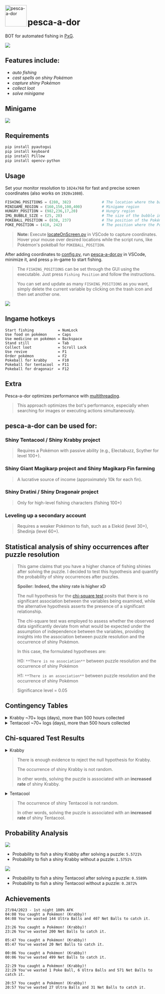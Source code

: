 
<img align="left" width="70" height="70" src="https://github.com/felipevzps/pesca-a-dor/blob/main/images/1024x768/fishing_rod.ico" alt="pesca-a-dor">

# pesca-a-dor

BOT for automated fishing in [PxG](https://www.pokexgames.com/). 

![](images/pesca-a-dor.png)

## Features include:
* *auto fishing*
* *cast spells on shiny Pokémon*
* *capture shiny Pokémon*
* *collect loot*
* *solve minigame*

## Minigame
![](images/desafio_de_pesca.gif)

## Requirements

```bash
pip install pyautogui
pip install keyboard
pip install Pillow
pip install opencv-python
```

## Usage

Set your monitor resolution to `1024x768` for fast and precise screen coordinates (also works on `1920x1080`).

```python
FISHING_POSITIONS = (280, 382)              # The location where the bait will be cast
MINIGAME_REGION = (160,150,100,400)         # Minigame region
HUNGRY_POSITION = (982,236,17,20)           # Hungry region
IMG_BUBBLE_SIZE = (25, 28)                  # The size of the bubble image
POKEBALL_POSITION = (838, 237)              # The position of the Pokémon's Pokéball
POKE_POSITION = (410, 242)                  # The position where the Pokémon will remain stationary
```

>**Note:** Execute [locateOnScreen.py](https://github.com/felipevzps/pesca-a-dor/blob/main/utils/locateOnScreen.py) in VSCode to capture coordinates. Hover your mouse over desired locations while the script runs, like Pokémon's pokéball for `POKEBALL_POSITION`.

After adding coordinates to [config.py](https://github.com/felipevzps/pesca-a-dor/blob/main/pesca_a_dor/config.py), run [pesca-a-dor.py](https://github.com/felipevzps/pesca-a-dor/blob/main/pesca_a_dor/pesca-a-dor.py) in VSCode, minimize it, and press `p` in-game to start fishing.

>The `FISHING_POSITIONS` can be set through the GUI using the executable.
>Just press `Fishing Position` and follow the instructions.
>
>You can set and update as many `FISHING_POSITIONS` as you want, simply delete the current variable by clicking on the trash icon and then set another one.

![](https://github.com/felipevzps/pesca-a-dor/blob/main/images/positions.PNG)

## Ingame hotkeys

```
Start fishing           = NumLock
Use food on pokémon     = Caps
Use medicine on pokémon = Backspace
Stand still             = Tab
Collect loot            = Scroll Lock
Use revive              = F1
Order pokémon           = F2
Pokeball for krabby     = F10
Pokeball for tentacool  = F11
Pokeball for dragonair  = F12
```

## Extra

Pesca-a-dor optimizes performance with [multithreading](https://docs.python.org/3.10/library/threading.html#).
>This approach optimizes the bot's performance, especially when searching for images or executing actions simultaneously.

## pesca-a-dor can be used for:

### Shiny Tentacool / Shiny Krabby project
>Requires a Pokémon with passive ability (e.g., Electabuzz, Scyther for level 100+).

### Shiny Giant Magikarp project and Shiny Magikarp Fin farming
>A lucrative source of income (approximately 10k for each fin).

### Shiny Dratini / Shiny Dragonair project 
>Only for high-level fishing characters (fishing 100+)

### Leveling up a secondary account
>Requires a weaker Pokémon to fish, such as a Elekid (level 30+), Shedinja (level 60+).

## Statistical analysis of shiny occurrences after puzzle resolution

> This game claims that you have a higher chance of fishing shinies after solving the puzzle.
> I decided to test this hypothesis and quantify the probability of shiny occurrences after puzzles.
>
> **Spoiler: Indeed, the shiny rate is higher xD**
>
> The null hypothesis for the [chi-square test](https://en.wikipedia.org/wiki/Chi-squared_test) posits that there is no significant association between the variables being examined, while the alternative hypothesis asserts the presence of a significant relationship.
>
> The chi-square test was employed to assess whether the observed data significantly deviate from what would be expected under the assumption of independence between the variables, providing insights into the association between puzzle resolution and the occurrence of shiny Pokémon.
>
> In this case, the formulated hypotheses are:
> 
> H0: `**There is no association**` between puzzle resolution and the occurrence of shiny Pokémon
> 
> H1: `**There is an association**` between puzzle resolution and the occurrence of shiny Pokémon
>
> Significance level = 0.05

## Contingency Tables

<details>
  <summary>Krabby ~70+ logs (days), more than 500 hours collected</summary>

  |         |  Shiny   | No Shiny |  Total
  |---------|----------|----------|----------
  | After   |   504    |   8541   |   9045
  | Without |   1367   |  85423   |  86790
  | Total   |   1871   |  93964   |  95835
</details>

<details>
  <summary>Tentacool ~70+ logs (days), more than 500 hours collected</summary>

  |         |  Shiny   | No Shiny |  Total
  |---------|----------|----------|----------
  | After   |    48    |   8541   |   8589
  | Without |   246    |  85423   |  85669
  | Total   |   294    |  93964   |  94258
</details>

## Chi-squared Test Results

<details>
  <summary>Krabby</summary>

  - Chi-squared statistic: 681.5909869816392
  
  - P-value: 3.0125967571505313e-150
</details>

> There is enough evidence to reject the null hypothesis for Krabby.
>
> The occurrence of shiny Krabby is not random.
>
> In other words, solving the puzzle is associated with an **increased rate** of shiny Krabby.

<details>
  <summary>Tentacool</summary>
  
  - Chi-squared statistic: 17.670234869403
  - P-value: 2.6270550990164333e-05
</details>

> The occurrence of shiny Tentacool is not random.
>
> In other words, solving the puzzle is associated with an **increased rate** of shiny Tentacool.

## Probability Analysis

![](https://github.com/felipevzps/pesca-a-dor/blob/main/images/ShinyKrabby.gif)
- Probability to fish a shiny Krabby after solving a puzzle: `5.5721%`
- Probability to fish a shiny Krabby without a puzzle: `1.5751%`

![](https://github.com/felipevzps/pesca-a-dor/blob/main/images/ShinyTentacool.gif)
- Probability to fish a shiny Tentacool after solving a puzzle: `0.5589%`
- Probability to fish a shiny Tentacool without a puzzle: `0.2872%`

## Achievements

```
27/04/2023 - 1st night 100% AFK
04:08 You caught a Pokémon! (Krabby)!
04:08 You've wasted 144 Ultra Balls and 407 Net Balls to catch it.
```
```
23:26 You caught a Pokémon! (Krabby)!
23:26 You've wasted 200 Net Balls to catch it.
```
```
05:47 You caught a Pokémon! (Krabby)!
05:47 You've wasted 20 Net Balls to catch it.
```
```
00:06 You caught a Pokémon! (Krabby)!
00:06 You've wasted 499 Net Balls to catch it.
```
```
22:29 You caught a Pokémon! (Krabby)!
22:29 You've wasted 1 Poke Ball, 6 Ultra Balls and 571 Net Balls to catch it.
```
```
20:57 You caught a Pokémon! (Krabby)!
20:57 You've wasted 27 Ultra Balls and 31 Net Balls to catch it.
```
